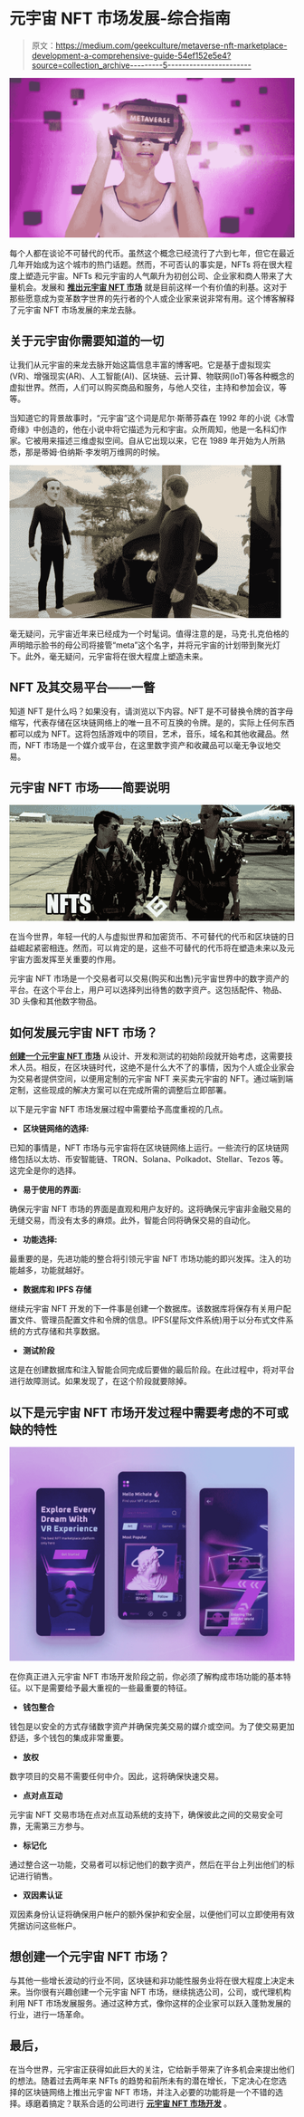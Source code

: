 # 元宇宙 NFT 市场发展-综合指南

> 原文：<https://medium.com/geekculture/metaverse-nft-marketplace-development-a-comprehensive-guide-54ef152e5e4?source=collection_archive---------5----------------------->

![](img/68d662558396385405e85910a25da633.png)

每个人都在谈论不可替代的代币。虽然这个概念已经流行了六到七年，但它在最近几年开始成为这个城市的热门话题。然而，不可否认的事实是，NFTs 将在很大程度上塑造元宇宙。NFTs 和元宇宙的人气飙升为初创公司、企业家和商人带来了大量机会。发展和 [**推出元宇宙 NFT 市场**](https://www.inoru.com/nft-marketplace-development) 就是目前这样一个有价值的利基。这对于那些愿意成为变革数字世界的先行者的个人或企业家来说非常有用。这个博客解释了元宇宙 NFT 市场发展的来龙去脉。

## **关于元宇宙你需要知道的一切**

让我们从元宇宙的来龙去脉开始这篇信息丰富的博客吧。它是基于虚拟现实(VR)、增强现实(AR)、人工智能(AI)、区块链、云计算、物联网(IoT)等各种概念的虚拟世界。然而，人们可以购买商品和服务，与他人交往，主持和参加会议，等等。

当知道它的背景故事时，“元宇宙”这个词是尼尔·斯蒂芬森在 1992 年的小说《冰雪奇缘》中创造的，他在小说中将它描述为元和宇宙。众所周知，他是一名科幻作家。它被用来描述三维虚拟空间。自从它出现以来，它在 1989 年开始为人所熟悉，那是蒂姆·伯纳斯·李发明万维网的时候。

![](img/731c549d4b44c89e8f925469f0d9d15b.png)

毫无疑问，元宇宙近年来已经成为一个时髦词。值得注意的是，马克·扎克伯格的声明暗示脸书的母公司将接管“meta”这个名字，并将元宇宙的计划带到聚光灯下。此外，毫无疑问，元宇宙将在很大程度上塑造未来。

## **NFT 及其交易平台——一瞥**

知道 NFT 是什么吗？如果没有，请浏览以下内容。NFT 是不可替换令牌的首字母缩写，代表存储在区块链网络上的唯一且不可互换的令牌。是的，实际上任何东西都可以成为 NFT。这将包括游戏中的项目，艺术，音乐，域名和其他收藏品。然而，NFT 市场是一个媒介或平台，在这里数字资产和收藏品可以毫无争议地交易。

## **元宇宙 NFT 市场——简要说明**

![](img/9e8f9436fe1fb79f200e4da99105d676.png)

在当今世界，年轻一代的人与虚拟世界和加密货币、不可替代的代币和区块链的日益崛起紧密相连。然而，可以肯定的是，这些不可替代的代币将在塑造未来以及元宇宙方面发挥至关重要的作用。

元宇宙 NFT 市场是一个交易者可以交易(购买和出售)元宇宙世界中的数字资产的平台。在这个平台上，用户可以选择列出待售的数字资产。这包括配件、物品、3D 头像和其他数字物品。

## 如何发展元宇宙 NFT 市场？

[**创建一个元宇宙 NFT 市场**](https://www.inoru.com/nft-marketplace-development) 从设计、开发和测试的初始阶段就开始考虑，这需要技术人员。相反，在区块链时代，这绝不是什么大不了的事情，因为个人或企业家会为交易者提供空间，以便用定制的元宇宙 NFT 来买卖元宇宙的 NFT。通过端到端定制，这些现成的解决方案可以在完成所需的调整后立即部署。

以下是元宇宙 NFT 市场发展过程中需要给予高度重视的几点。

*   **区块链网络的选择:**

已知的事情是，NFT 市场与元宇宙将在区块链网络上运行。一些流行的区块链网络包括以太坊、币安智能链、TRON、Solana、Polkadot、Stellar、Tezos 等。这完全是你的选择。

*   **易于使用的界面:**

确保元宇宙 NFT 市场的界面是直观和用户友好的。这将确保元宇宙非金融交易的无缝交易，而没有太多的麻烦。此外，智能合同将确保交易的自动化。

*   **功能选择:**

最重要的是，先进功能的整合将引领元宇宙 NFT 市场功能的即兴发挥。注入的功能越多，功能就越好。

*   **数据库和 IPFS 存储**

继续元宇宙 NFT 开发的下一件事是创建一个数据库。该数据库将保存有关用户配置文件、管理员配置文件和令牌的信息。IPFS(星际文件系统)用于以分布式文件系统的方式存储和共享数据。

*   **测试阶段**

这是在创建数据库和注入智能合同完成后要做的最后阶段。在此过程中，将对平台进行故障测试。如果发现了，在这个阶段就要除掉。

## **以下是元宇宙 NFT 市场开发过程中需要考虑的不可或缺的特性**

![](img/06d5c4063e0f429f1a383b7fd2acfed5.png)

在你真正进入元宇宙 NFT 市场开发阶段之前，你必须了解构成市场功能的基本特征。以下是需要给予最大重视的一些最重要的特征。

*   **钱包整合**

钱包是以安全的方式存储数字资产并确保完美交易的媒介或空间。为了使交易更加舒适，多个钱包的集成非常重要。

*   **放权**

数字项目的交易不需要任何中介。因此，这将确保快速交易。

*   **点对点互动**

元宇宙 NFT 交易市场在点对点互动系统的支持下，确保彼此之间的交易安全可靠，无需第三方参与。

*   **标记化**

通过整合这一功能，交易者可以标记他们的数字资产，然后在平台上列出他们的标记进行销售。

*   **双因素认证**

双因素身份认证将确保用户帐户的额外保护和安全层，以便他们可以立即使用有效凭据访问这些帐户。

## **想创建一个元宇宙 NFT 市场？**

与其他一些增长波动的行业不同，区块链和非功能性服务业将在很大程度上决定未来。当你很有兴趣创建一个元宇宙 NFT 市场，继续挑选公司，公司，或代理机构利用 NFT 市场发展服务。通过这种方式，像你这样的企业家可以跃入蓬勃发展的行业，进行一场革命。

## **最后，**

在当今世界，元宇宙正获得如此巨大的关注，它给新手带来了许多机会来提出他们的想法。随着过去两年来 NFTs 的趋势和前所未有的潜在增长，下定决心在您选择的区块链网络上推出元宇宙 NFT 市场，并注入必要的功能将是一个不错的选择。琢磨着搞定？联系合适的公司进行 [**元宇宙 NFT 市场开发**](https://www.inoru.com/nft-marketplace-development) 。